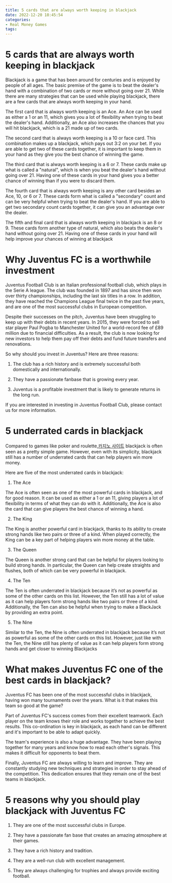 ```yaml
---
title: 5 cards that are always worth keeping in blackjack
date: 2022-12-20 18:45:54
categories:
- Real Money Games
tags:
---
```



#  5 cards that are always worth keeping in blackjack

Blackjack is a game that has been around for centuries and is enjoyed by people of all ages. The basic premise of the game is to beat the dealer's hand with a combination of two cards or more without going over 21. While there are many strategies that can be used while playing blackjack, there are a few cards that are always worth keeping in your hand.

The first card that is always worth keeping is an Ace. An Ace can be used as either a 1 or an 11, which gives you a lot of flexibility when trying to beat the dealer's hand. Additionally, an Ace also increases the chances that you will hit blackjack, which is a 21 made up of two cards.

The second card that is always worth keeping is a 10 or face card. This combination makes up a blackjack, which pays out 3:2 on your bet. If you are able to get two of these cards together, it is important to keep them in your hand as they give you the best chance of winning the game.

The third card that is always worth keeping is a 6 or 7. These cards make up what is called a "natural", which is when you beat the dealer's hand without going over 21. Having one of these cards in your hand gives you a better chance of winning than if you were to discard them.

The fourth card that is always worth keeping is any other card besides an Ace, 10, or 6 or 7. These cards form what is called a "secondary" count and can be very helpful when trying to beat the dealer's hand. If you are able to get two secondary count cards together, it can give you an advantage over the dealer.

The fifth and final card that is always worth keeping in blackjack is an 8 or 9. These cards form another type of natural, which also beats the dealer's hand without going over 21. Having one of these cards in your hand will help improve your chances of winning at blackjack

#  Why Juventus FC is a worthwhile investment

Juventus Football Club is an Italian professional football club, which plays in the Serie A league. The club was founded in 1897 and has since then won over thirty championships, including the last six titles in a row. In addition, they have reached the Champions League final twice in the past five years, and are one of the most successful clubs in European competition.

Despite their successes on the pitch, Juventus have been struggling to keep up with their debts in recent years. In 2015, they were forced to sell star player Paul Pogba to Manchester United for a world-record fee of £89 million due to financial difficulties. As a result, the club is now looking for new investors to help them pay off their debts and fund future transfers and renovations.

So why should you invest in Juventus? Here are three reasons:

1) The club has a rich history and is extremely successful both domestically and internationally.

2) They have a passionate fanbase that is growing every year.

3) Juventus is a profitable investment that is likely to generate returns in the long run.

If you are interested in investing in Juventus Football Club, please contact us for more information.

#  5 underrated cards in blackjack

Compared to games like poker and roulette,[카지노 사이트](https://choegocasino.com/) blackjack is often seen as a pretty simple game. However, even with its simplicity, blackjack still has a number of underrated cards that can help players win more money.

Here are five of the most underrated cards in blackjack:

1. The Ace

The Ace is often seen as one of the most powerful cards in blackjack, and for good reason. It can be used as either a 1 or an 11, giving players a lot of flexibility in terms of what they can do with it. Additionally, the Ace is also the card that can give players the best chance of winning a hand.

2. The King

The King is another powerful card in blackjack, thanks to its ability to create strong hands like two pairs or three of a kind. When played correctly, the King can be a key part of helping players win more money at the table.

3. The Queen

The Queen is another strong card that can be helpful for players looking to build strong hands. In particular, the Queen can help create straights and flushes, both of which can be very powerful in blackjack.

4. The Ten

The Ten is often underrated in blackjack because it’s not as powerful as some of the other cards on this list. However, the Ten still has a lot of value as it can help players form strong hands like two pairs or three of a kind. Additionally, the Ten can also be helpful when trying to make a BlackJack by providing an extra point.

5. The Nine

Similar to the Ten, the Nine is often underrated in blackjack because it’s not as powerful as some of the other cards on this list. However, just like with the Ten, the Nine still has plenty of value as it can help players form strong hands and get closer to winning Blackjacks​​​​​

#  What makes Juventus FC one of the best cards in blackjack?

Juventus FC has been one of the most successful clubs in blackjack, having won many tournaments over the years. What is it that makes this team so good at the game?

Part of Juventus FC's success comes from their excellent teamwork. Each player on the team knows their role and works together to achieve the best results. This co-ordination is key in blackjack, as each hand can be different and it's important to be able to adapt quickly.

The team's experience is also a huge advantage. They have been playing together for many years and know how to read each other's signals. This makes it difficult for opponents to beat them.

Finally, Juventus FC are always willing to learn and improve. They are constantly studying new techniques and strategies in order to stay ahead of the competition. This dedication ensures that they remain one of the best teams in blackjack.

#  5 reasons why you should play blackjack with Juventus FC

1. They are one of the most successful clubs in Europe.

2. They have a passionate fan base that creates an amazing atmosphere at their games.

3. They have a rich history and tradition.

4. They are a well-run club with excellent management.

5. They are always challenging for trophies and always provide exciting football.